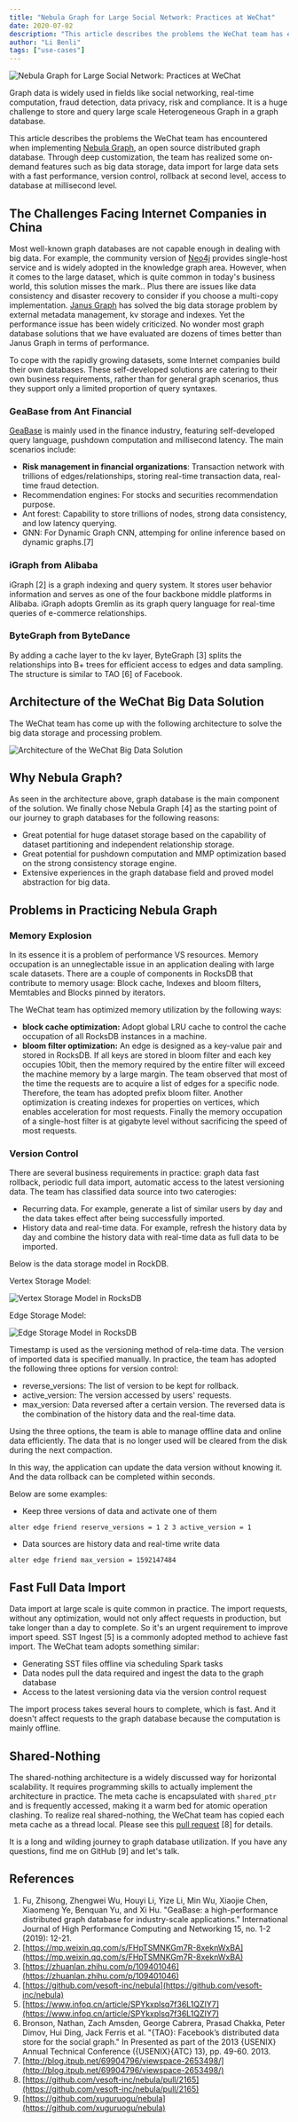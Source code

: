 ```yaml
---
title: "Nebula Graph for Large Social Network: Practices at WeChat"
date: 2020-07-02
description: "This article describes the problems the WeChat team has encountered when implementing Nebula Graph and how they solve them by deep customization."
author: "Li Benli"
tags: ["use-cases"]
---
```


![Nebula Graph for Large Social Network: Practices at WeChat](https://user-images.githubusercontent.com/57335825/86437208-df06f180-bcb8-11ea-86aa-8e2e15b69811.png)

Graph data is widely used in fields like social networking, real-time computation, fraud detection, data privacy, risk and compliance. It is a huge challenge to store and query large scale Heterogeneous Graph in a graph database.

This article describes the problems the WeChat team has encountered when implementing [Nebula Graph](https://github.com/vesoft-inc/nebula), an open source distributed graph database. Through deep customization, the team has realized some on-demand features such as big data storage, data import for large data sets with a fast performance, version control, rollback at second level, access to database at millisecond level.

## The Challenges Facing Internet Companies in China

Most well-known graph databases are not capable enough in dealing with big data. For example, the community version of [Neo4j](https://neo4j.com/) provides single-host service and is widely adopted in the knowledge graph area. However, when it comes to the large dataset, which is quite common in today's business world, this solution misses the mark.. Plus there are issues like data consistency and disaster recovery to  consider if you choose a multi-copy implementation. [Janus Graph](https://janusgraph.org/) has solved the big data storage problem by external metadata management, kv storage and indexes. Yet the performance issue has been widely criticized. No wonder most graph database solutions that we have evaluated are dozens of times better than Janus Graph in terms of performance.

To cope with the rapidly growing datasets, some Internet companies build their own databases. These self-developed solutions are catering to their own business requirements, rather than for general graph scenarios, thus they support only a limited proportion of query syntaxes.

### GeaBase from Ant Financial

[GeaBase](https://tech.antfin.com/products/GEABASE) is mainly used in the finance industry, featuring self-developed query language, pushdown computation and millisecond latency. The main scenarios include:

- **Risk management in financial organizations**: Transaction network with trillions of edges/relationships, storing real-time transaction data, real-time fraud detection.
- Recommendation engines: For stocks and securities recommendation purpose.
- Ant forest: Capability to store trillions of nodes, strong data consistency, and low latency querying.
- GNN: For Dynamic Graph CNN, attemping for online inference based on dynamic graphs.[7]

### iGraph from Alibaba

iGraph [2] is a graph indexing and query system. It stores user behavior information and serves as one of the four backbone middle platforms in Alibaba. iGraph adopts Gremlin as its graph query language for real-time queries of e-commerce relationships.

### ByteGraph from ByteDance

By adding a cache layer to the kv layer, ByteGraph [3] splits the relationships into B+ trees for efficient access to edges and data sampling. The structure is similar to TAO [6] of Facebook.

## Architecture of the WeChat Big Data Solution

The WeChat team has come up with the following architecture to solve the big data storage and processing problem.

![Architecture of the WeChat Big Data Solution](https://user-images.githubusercontent.com/57335825/86352447-a87a9980-bc1a-11ea-83c6-47a481675e9e.png)

## Why Nebula Graph?

As seen in the architecture above, graph database is the main component of the solution. We finally chose Nebula Graph [4] as the starting point of our journey to graph databases for the following reasons:

- Great potential for huge dataset storage based on the capability of dataset partitioning and independent relationship storage.
- Great potential for pushdown computation and MMP optimization based on the strong consistency storage engine.
- Extensive experiences in the graph database field and proved model abstraction for big data.

## Problems in Practicing Nebula Graph

### Memory Explosion

In its essence it is a problem of performance VS resources. Memory occupation is an unneglectable issue in an application dealing with large scale datasets. There are a couple of components in RocksDB that contribute to memory usage: Block cache, Indexes and bloom filters, Memtables and Blocks pinned by iterators.

The WeChat team has optimized memory utilization by the following ways:

- **block cache optimization:** Adopt global LRU cache to control the cache occupation of all RocksDB instances in a machine.
- **bloom filter optimization:** An edge is designed as a key-value pair and stored in RocksDB. If all keys are stored in bloom filter and each key occupies 10bit, then the memory required by the entire filter will exceed the machine memory by a large margin. The team observed that most of the time the requests are to acquire a list of edges for a specific node. Therefore, the team has adopted prefix bloom filter. Another optimization is creating indexes for properties on vertices, which enables acceleration for most requests. Finally the memory occupation of a single-host filter is at gigabyte level without sacrificing the speed of most requests.

### Version Control

There are several business requirements in practice: graph data fast rollback, periodic full data import, automatic access to the latest versioning data. The team has classified data source into two caterogies:

- Recurring data. For example, generate a list of similar users by day and the data takes effect after being successfully imported.
- History data and real-time data. For example, refresh the history data by day and combine the history data with real-time data as full data to be imported.

Below is the data storage model in RockDB.

Vertex Storage Model:

![Vertex Storage Model in RocksDB](https://user-images.githubusercontent.com/57335825/86352518-c516d180-bc1a-11ea-9ea3-25a774e6478c.png)

Edge Storage Model:

![Edge Storage Model in RocksDB](https://user-images.githubusercontent.com/57335825/86352600-e2e43680-bc1a-11ea-819c-6161cdf719b3.png)

Timestamp is used as the versioning method of rela-time data. The version of imported data is specified manually. In practice, the team has adopted the following three options for version control:

- reverse_versions: The list of version to be kept for rollback.
- active_version: The version accessed by users' requests.
- max_version: Data reversed after a certain version. The reversed data is the combination of the history data and the real-time data.

Using the three options, the team is able to manage offline data and online data efficiently. The data that is no longer used will be cleared from the disk during the next compaction.

In this way, the application can update the data version without knowing it. And the data rollback can be completed within seconds.

Below are some examples:

- Keep three versions of data and activate one of them

`alter edge friend reserve_versions = 1 2 3 active_version = 1`

- Data sources are history data and real-time write data

`alter edge friend max_version = 1592147484`

## Fast Full Data Import

Data import at large scale is quite common in practice. The import requests, without any optimization, would not only affect requests in production, but take longer than a day to complete. So it's an urgent requirement to improve import speed. SST Ingest [5] is a commonly adopted method to achieve fast import. The WeChat team adopts something similar:

- Generating SST files offline via scheduling Spark tasks
- Data nodes pull the data required and ingest the data to the graph database
- Access to the latest versioning data via the version control request

The import process takes several hours to complete, which is fast. And it doesn't affect requests to the graph database because the computation is mainly offline.

## Shared-Nothing

The shared-nothing architecture is a widely discussed way for horizontal scalability. It requires programming skills to actually implement the architecture in practice. The meta cache is encapsulated with `shared_ptr` and is frequently accessed, making it a warm bed for atomic operation clashing. To realize real shared-nothing, the WeChat team has copied each meta cache as a thread local. Please see this [pull request](https://github.com/vesoft-inc/nebula/pull/2165) [8] for details.

It is a long and wilding journey to graph database utilization. If you have any questions, find me on GitHub [9] and let's talk.

## References

1. Fu, Zhisong, Zhengwei Wu, Houyi Li, Yize Li, Min Wu, Xiaojie Chen, Xiaomeng Ye, Benquan Yu, and Xi Hu. "GeaBase: a high-performance distributed graph database for industry-scale applications." International Journal of High Performance Computing and Networking 15, no. 1-2 (2019): 12-21.
1. [https://mp.weixin.qq.com/s/FHpTSMNKGm7R-8xeknWxBA](https://mp.weixin.qq.com/s/FHpTSMNKGm7R-8xeknWxBA)
1. [https://zhuanlan.zhihu.com/p/109401046](https://zhuanlan.zhihu.com/p/109401046)
1. [https://github.com/vesoft-inc/nebula](https://github.com/vesoft-inc/nebula)
1. [https://www.infoq.cn/article/SPYkxplsq7f36L1QZIY7](https://www.infoq.cn/article/SPYkxplsq7f36L1QZIY7)
1. Bronson, Nathan, Zach Amsden, George Cabrera, Prasad Chakka, Peter Dimov, Hui Ding, Jack Ferris et al. "{TAO}: Facebook’s distributed data store for the social graph." In Presented as part of the 2013 {USENIX} Annual Technical Conference ({USENIX}{ATC} 13), pp. 49-60. 2013.
1. [http://blog.itpub.net/69904796/viewspace-2653498/](http://blog.itpub.net/69904796/viewspace-2653498/)
1. [https://github.com/vesoft-inc/nebula/pull/2165](https://github.com/vesoft-inc/nebula/pull/2165)
1. [https://github.com/xuguruogu/nebula](https://github.com/xuguruogu/nebula)
